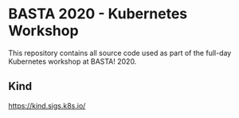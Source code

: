 # BASTA 2020 - Kubernetes Workshop

This repository contains all source code used as part of the full-day Kubernetes workshop at BASTA! 2020.


## Kind 

https://kind.sigs.k8s.io/

